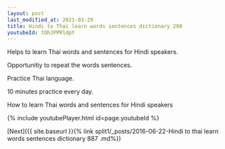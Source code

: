 ```yaml
---
layout: post
last_modified_at: 2021-03-29
title: Hindi to Thai learn words sentences dictionary 290 
youtubeId: tQhJPPRldpY
---
```

 
 
Helps to learn Thai words and sentences for Hindi speakers.

Opportunitiy to repeat the words sentences. 

Practice Thai language. 
 
10 minutes practice every day. 
 
How to learn Thai words and sentences for Hindi speakers 
 
{% include youtubePlayer.html id=page.youtubeId %}
 
 
[Next]({{ site.baseurl }}{% link  split1/_posts/2016-06-22-Hindi to thai learn words sentences dictionary 887 .md%})
 
